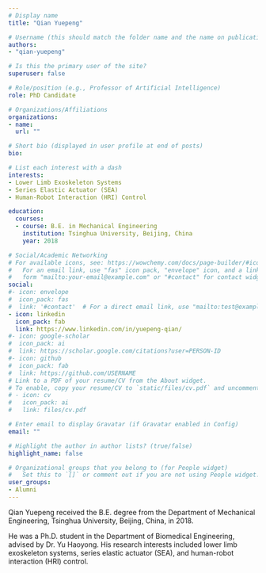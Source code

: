 ```yaml
---
# Display name
title: "Qian Yuepeng"

# Username (this should match the folder name and the name on publications)
authors:
- "qian-yuepeng"

# Is this the primary user of the site?
superuser: false

# Role/position (e.g., Professor of Artificial Intelligence)
role: PhD Candidate

# Organizations/Affiliations
organizations:
- name: 
  url: ""

# Short bio (displayed in user profile at end of posts)
bio: 

# List each interest with a dash
interests:
- Lower Limb Exoskeleton Systems
- Series Elastic Actuator (SEA)
- Human-Robot Interaction (HRI) Control

education:
  courses:
  - course: B.E. in Mechanical Engineering
    institution: Tsinghua University, Beijing, China
    year: 2018

# Social/Academic Networking
# For available icons, see: https://wowchemy.com/docs/page-builder/#icons
#   For an email link, use "fas" icon pack, "envelope" icon, and a link in the
#   form "mailto:your-email@example.com" or "#contact" for contact widget.
social:
#- icon: envelope
#  icon_pack: fas
#  link: '#contact'  # For a direct email link, use "mailto:test@example.org".
- icon: linkedin
  icon_pack: fab
  link: https://www.linkedin.com/in/yuepeng-qian/
#- icon: google-scholar
#  icon_pack: ai
#  link: https://scholar.google.com/citations?user=PERSON-ID
#- icon: github
#  icon_pack: fab
#  link: https://github.com/USERNAME
# Link to a PDF of your resume/CV from the About widget.
# To enable, copy your resume/CV to `static/files/cv.pdf` and uncomment the lines below.
# - icon: cv
#   icon_pack: ai
#   link: files/cv.pdf

# Enter email to display Gravatar (if Gravatar enabled in Config)
email: ""

# Highlight the author in author lists? (true/false)
highlight_name: false

# Organizational groups that you belong to (for People widget)
#   Set this to `[]` or comment out if you are not using People widget.
user_groups:
- Alumni
---
```


Qian Yuepeng received the B.E. degree from the Department of Mechanical Engineering, Tsinghua University, Beijing, China, in 2018.

He was a Ph.D. student in the Department of Biomedical Engineering, advised by Dr. Yu Haoyong. His research interests included lower limb exoskeleton systems, series elastic actuator (SEA), and human-robot interaction (HRI) control.
